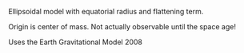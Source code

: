Ellipsoidal model with equatorial radius and flattening term.

Origin is center of mass. Not actually observable until the space age!

Uses the Earth Gravitational Model 2008

